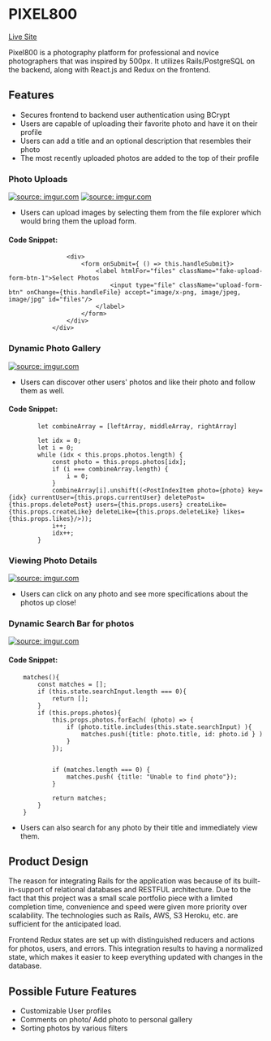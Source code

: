 # PIXEL800
[Live Site](https://pixel800.herokuapp.com/#/)

Pixel800 is a photography platform for professional and novice photographers that was inspired by 500px. It utilizes Rails/PostgreSQL on the backend, along with React.js and Redux on the frontend.


## Features

- Secures frontend to backend user authentication using BCrypt
- Users are capable of uploading their favorite photo and have it on their profile
- Users can add a title and an optional description that resembles their photo
- The most recently uploaded photos are added to the top of their profile


### Photo Uploads 

<a href="https://imgur.com/rkRgjYt"><img src="https://i.imgur.com/rkRgjYt.png" title="source: imgur.com" /></a>
<a href="https://imgur.com/3ANGBCs"><img src="https://i.imgur.com/3ANGBCs.png" title="source: imgur.com" /></a>

- Users can upload images by selecting them from the file explorer which would bring them the upload form.

#### Code Snippet:
```   <div className="uploading-picture-form2">
                <div>
                    <form onSubmit={ () => this.handleSubmit}>      
                        <label htmlFor="files" className="fake-upload-form-btn-1">Select Photos
                            <input type="file" className="upload-form-btn" onChange={this.handleFile} accept="image/x-png, image/jpeg, image/jpg" id="files"/>
                        </label>
                    </form>
                </div>
            </div>
```

### Dynamic Photo Gallery 

<a href="https://imgur.com/dYfbQN6"><img src="https://i.imgur.com/dYfbQN6.png" title="source: imgur.com" /></a>

- Users can discover other users' photos and like their photo and follow them as well.

#### Code Snippet:
```
        let combineArray = [leftArray, middleArray, rightArray]
        
        let idx = 0; 
        let i = 0;
        while (idx < this.props.photos.length) {
            const photo = this.props.photos[idx];
            if (i === combineArray.length) {
                i = 0;
            }
            combineArray[i].unshift((<PostIndexItem photo={photo} key={idx} currentUser={this.props.currentUser} deletePost={this.props.deletePost} users={this.props.users} createLike={this.props.createLike} deleteLike={this.props.deleteLike} likes={this.props.likes}/>));
            i++;
            idx++;
        }
```

### Viewing Photo Details

<a href="https://imgur.com/DIRljFU"><img src="https://i.imgur.com/DIRljFU.png" title="source: imgur.com" /></a>

- Users can click on any photo and see more specifications about the photos up close! 

### Dynamic Search Bar for photos

<a href="https://imgur.com/lik0vOQ"><img src="https://i.imgur.com/lik0vOQ.png" title="source: imgur.com" /></a>

#### Code Snippet:
```
    matches(){
        const matches = [];
        if (this.state.searchInput.length === 0){
            return [];
        }
        if (this.props.photos){ 
            this.props.photos.forEach( (photo) => {
                if (photo.title.includes(this.state.searchInput) ){
                    matches.push({title: photo.title, id: photo.id } )
                }
            });


            if (matches.length === 0) {
                matches.push( {title: "Unable to find photo"});
            }

            return matches;
        }
    }
```

- Users can also search for any photo by their title and immediately view them.

## Product Design
  The reason for integrating Rails for the application was because of its built-in-support of relational databases and RESTFUL architecture. Due to the fact that this project was a small scale portfolio piece with a limited completion time, convenience and speed were given more priority over scalability. The technologies such as Rails, AWS, S3 Heroku, etc. are sufficient for the anticipated load.
  
Frontend Redux states are set up with distinguished reducers and actions for photos, users, and errors. This integration results to having a normalized state, which makes it easier to keep everything updated with changes in the database. 


## Possible Future Features
- Customizable User profiles
- Comments on photo/ Add photo to personal gallery
- Sorting photos by various filters 
